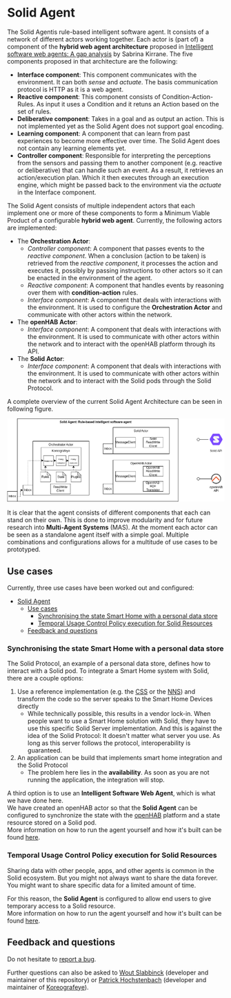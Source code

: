 # Solid Agent

The Solid Agentis rule-based intelligent software agent.
It consists of a network of different actors working together.
Each actor is (part of) a component of the **hybrid web agent architecture** proposed in [Intelligent software web agents: A gap analysis](https://www.sciencedirect.com/science/article/pii/S1570826821000342) by Sabrina Kirrane.
The five components proposed in that architecture are the following:
* **Interface component**: This component communicates with the environment. It can both _sense_ and _actuate_. The basis communication protocol is HTTP as it is a web agent.
* **Reactive component**: This component consists of Condition-Action-Rules. As input it uses a Condition and it retuns an Action based on the set of rules.
* **Deliberative component**: Takes in a goal and as output an action. This is not implemented yet as the Solid Agent does not support goal encoding.
* **Learning component**: A component that can learn from past experiences to become more effective over time. The Solid Agent does not contain any learning elements yet.
* **Controller component**: Responsible for interpreting the perceptions from the sensors and passing them to another component (e.g. reactive or deliberative) that can handle such an event.
  As a result, it retrieves an action/execution plan. Which it then executes through an execution engine, which might be passed back to the environment via the _actuate_ in the Interface component.

The Solid Agent consists of multiple independent actors that each implement one or more of these components to form a Minimum Viable Product of a configurable **hybrid web agent**.
Currently, the following actors are implemented:

<!--
* The **Orchestration Actor**:
  * _Controller component_: Each time an event comes in, through one of the sensing actors, the event is passed to the reactive component.
    When there is a conclusion, it will be executed by the **Policy Executer**
  * _Reactive component_: condition-action rules are defined in the set of **n3 Rules**. 
    Each time an event comes in, the **reasoning engine** is run using both the given event, the set of rules.
    An action would be the conclusion, which in Koreografeye would be a policy to be executed.
  * _Interface component_
* The **openHAB Actor**:
  * _Interface component_
* The **Solid Actor**:
  * _Interface component_
!-->

* The **Orchestration Actor**:
  * _Controller component_: A component that passes events to the _reactive component_.
    When a conclusion (action to be taken) is retrieved from the _reactive component_, 
    it processes the action and executes it, possibly by passing instructions to other actors so it can be enacted in the environment of the agent.
  * _Reactive component_: A component that handles events by reasoning over them with **condition-action** rules.
  * _Interface component_: A component that deals with interactions with the environment.
   It is used to configure the **Orchestration Actor** and communicate with other actors within the network.
* The **openHAB Actor**:
  * _Interface component_: A component that deals with interactions with the environment.
    It is used to communicate with other actors within the network and to interact with the openHAB platform through its API.
* The **Solid Actor**:
  * _Interface component_: A component that deals with interactions with the environment.
    It is used to communicate with other actors within the network and to interact with the Solid pods through the Solid Protocol.


A complete overview of the current Solid Agent Architecture can be seen in following figure.

![Agent Architecture](./img/23-07-04_Philips-hue-solid(Architecture).png)

It is clear that the agent consists of different components that each can stand on their own.
This is done to improve modularity and for future research into **Multi-Agent Systems** (MAS). 
At the moment each actor can be seen as a standalone agent itself with a simple goal. 
Multiple combinations and configurations allows for a multitude of use cases to be prototyped.


## Use cases

Currently, three use cases have been worked out and configured:

- [Solid Agent](#solid-agent)
  - [Use cases](#use-cases)
    - [Synchronising the state Smart Home with a personal data store](#synchronising-the-state-smart-home-with-a-personal-data-store)
    - [Temporal Usage Control Policy execution for Solid Resources](#temporal-usage-control-policy-execution-for-solid-resources)
  - [Feedback and questions](#feedback-and-questions)

### Synchronising the state Smart Home with a personal data store

The Solid Protocol, an example of a personal data store, defines how to interact with a Solid pod.
To integrate a Smart Home system with Solid, there are a couple options: 
1. Use a reference implementation (e.g. the [CSS](https://github.com/CommunitySolidServer/CommunitySolidServer) or the [NNS](https://github.com/nodeSolidServer/node-solid-server)) and transform the code so the server speaks to the Smart Home Devices directly
   * While technically possible, this results in a vendor lock-in. When people want to use a Smart Home solution with Solid, they have to use this specific Solid Server implementation. And this is against the idea of the Solid Protocol: It doesn't matter what server you use. As long as this server follows the protocol, interoperability is guaranteed.
2. An application can be build that implements smart home integration and the Solid Protocol
   * The problem here lies in the **availability**. As soon as you are not running the application, the integration will stop.

A third option is to use an **Intelligent Software Web Agent**, which is what we have done here. <br>
We have created an openHAB actor so that the **Solid Agent** can be configured to synchronize the state with the [openHAB](https://www.openhab.org/) platform and a state resource stored on a Solid pod.<br>
More information on how to run the agent yourself and how it's built can be found [here](./documentation/iot).

### Temporal Usage Control Policy execution for Solid Resources


Sharing data with other people, apps, and other agents is common in the Solid ecosystem. 
But you might not always want to share the data forever. 
You might want to share specific data for a limited amount of time. 

For this reason, the **Solid Agent** is configured to allow end users to give temporary access to a Solid resource.<br>
More information on how to run the agent yourself and how it's built can be found [here](./documentation/ucp).

<!-- ### The Solid RDF Resource Synchronisation Use Case

TODO: elaborate  -->

## Feedback and questions

Do not hesitate to [report a bug](https://github.com/SolidLabResearch/Solid-Agent/issues).

Further questions can also be asked to [Wout Slabbinck](mailto:wout.slabbinck@ugent.be) (developer and maintainer of this repository) or [Patrick Hochstenbach](mailto:Patrick.Hochstenbach@UGent.be) (developer and maintainer of [Koreografeye](https://github.com/eyereasoner/Koreografeye)).
